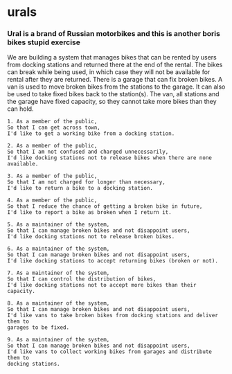 # urals

### **Ural** is a brand of Russian motorbikes and this is another boris bikes stupid exercise

We are building a system that manages bikes that can be rented by users from docking stations and returned there at the end of the rental. The bikes can break while being used, in which case they will not be available for rental after they are returned. There is a garage that can fix broken bikes. A van is used to move broken bikes from the stations to the garage. It can also be used to take fixed bikes back to the station(s). The van, all stations and the garage have fixed capacity, so they cannot take more bikes than they can hold.

``` 
1. As a member of the public,
So that I can get across town,
I'd like to get a working bike from a docking station.

2. As a member of the public,
So that I am not confused and charged unnecessarily,
I'd like docking stations not to release bikes when there are none available.

3. As a member of the public,
So that I am not charged for longer than necessary,
I'd like to return a bike to a docking station.

4. As a member of the public,
So that I reduce the chance of getting a broken bike in future,
I'd like to report a bike as broken when I return it.

5. As a maintainer of the system,
So that I can manage broken bikes and not disappoint users,
I'd like docking stations not to release broken bikes.

6. As a maintainer of the system,
So that I can manage broken bikes and not disappoint users,
I'd like docking stations to accept returning bikes (broken or not).

7. As a maintainer of the system,
So that I can control the distribution of bikes,
I'd like docking stations not to accept more bikes than their capacity.

8. As a maintainer of the system,
So that I can manage broken bikes and not disappoint users,
I'd like vans to take broken bikes from docking stations and deliver them to 
garages to be fixed.

9. As a maintainer of the system,
So that I can manage broken bikes and not disappoint users,
I'd like vans to collect working bikes from garages and distribute them to 
docking stations.
```
